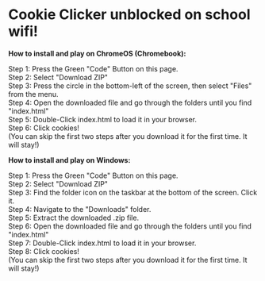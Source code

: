# Cookie Clicker unblocked on school wifi!

<b>How to install and play on ChromeOS (Chromebook):</b>   

Step 1: Press the Green "Code" Button on this page.   
Step 2: Select "Download ZIP"   
Step 3: Press the circle in the bottom-left of the screen, then select "Files" from the menu.   
Step 4: Open the downloaded file and go through the folders until you find "index.html"   
Step 5: Double-Click index.html to load it in your browser.   
Step 6: Click cookies!   
(You can skip the first two steps after you download it for the first time. It will stay!)   

<b>How to install and play on Windows:</b>   

Step 1: Press the Green "Code" Button on this page.   
Step 2: Select "Download ZIP"   
Step 3: Find the folder icon on the taskbar at the bottom of the screen. Click it.   
Step 4: Navigate to the "Downloads" folder.   
Step 5: Extract the downloaded .zip file.   
Step 6: Open the downloaded file and go through the folders until you find "index.html"   
Step 7: Double-Click index.html to load it in your browser.   
Step 8: Click cookies!   
(You can skip the first two steps after you download it for the first time. It will stay!)
